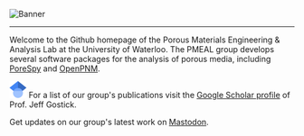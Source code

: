 ![Banner](https://user-images.githubusercontent.com/5092049/215122403-2207a879-4091-4e77-8435-3c055ba972c4.png)

---

Welcome to the Github homepage of the Porous Materials Engineering & Analysis Lab at the University of Waterloo.  The PMEAL group develops several software packages for the analysis of porous media, including [PoreSpy](https://porespy.org) and [OpenPNM](https://openpnm.org). 

<a href="https://scholar.google.ca/citations?user=ikQG1IkAAAAJ&amp;hl=en&amp;oi=ao" target="_blank" rel="noopener noreferrer"><img src="https://github.com/PMEAL/PMEAL/blob/main/_static/images/scholar_logo.png" alt="" width="30" height="30" /></a> For a list of our group's publications visit the [Google Scholar profile](https://scholar.google.ca/citations?user=ikQG1IkAAAAJ&hl=en&oi=ao) of Prof. Jeff Gostick.  

<a href="https://fosstodon.org/@pmeal" target="_blank" rel="noopener noreferrer"><i class="fa-brands fa-mastodon"></i></a> Get updates on our group's latest work on [Mastodon](https://fosstodon.org/@pmeal). 


